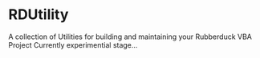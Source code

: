 # RDUtility
A collection of Utilities for building and maintaining your Rubberduck VBA Project
Currently experimential stage...
